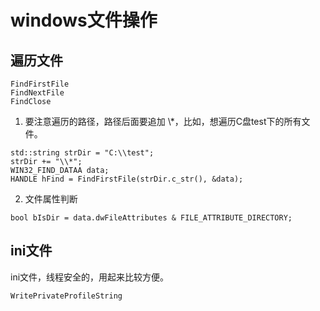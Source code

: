 # windows文件操作

## 遍历文件
```
FindFirstFile
FindNextFile
FindClose
```
1. 要注意遍历的路径，路径后面要追加 \\*，比如，想遍历C盘test下的所有文件。
```
std::string strDir = "C:\\test";
strDir += "\\*";
WIN32_FIND_DATAA data;
HANDLE hFind = FindFirstFile(strDir.c_str(), &data);
```
2. 文件属性判断 
```
bool bIsDir = data.dwFileAttributes & FILE_ATTRIBUTE_DIRECTORY;
```

## ini文件
ini文件，线程安全的，用起来比较方便。
```
WritePrivateProfileString
```